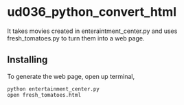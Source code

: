 # ud036_python_convert_html
It takes movies created in enteraintment_center.py and uses fresh_tomatoes.py to turn them into a web page.

## Installing
To generate the web page, open up terminal,
```
python entertainment_center.py
open fresh_tomatoes.html
```
